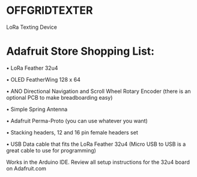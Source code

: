 # OFFGRIDTEXTER
LoRa Texting Device

# Adafruit Store Shopping List:

• LoRa Feather 32u4

• OLED FeatherWing 128 x 64

• ANO Directional Navigation and Scroll Wheel Rotary Encoder (there is an optional PCB to make breadboarding easy)

• Simple Spring Antenna

• Adafruit Perma-Proto (you can use whatever you want)

• Stacking headers, 12 and 16 pin female headers set

• USB Data cable that fits the LoRa Feather 32u4 (Micro USB to USB is a great cable to use for programming)


Works in the Arduino IDE. Review all setup instructions for the 32u4 board on Adafruit.com 




